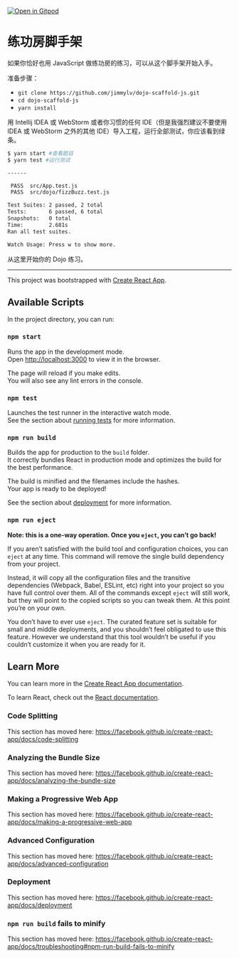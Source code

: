 [![Open in Gitpod](https://gitpod.io/button/open-in-gitpod.svg)](https://gitpod.io/#https://github.com/JimmyLv/dojo-scaffold-js)


# 练功房脚手架

如果你恰好也用 JavaScript 做练功房的练习，可以从这个脚手架开始入手。

准备步骤：

* `git clone https://github.com/jimmylv/dojo-scaffold-js.git`
* `cd dojo-scaffold-js`
* `yarn install`

用 Intellij IDEA 或 WebStorm 或者你习惯的任何 IDE（但是我强烈建议不要使用 IDEA 或 WebStorm 之外的其他 IDE）导入工程，运行全部测试，你应该看到绿条。

```bash
$ yarn start #查看题目
$ yarn test #运行测试

------

 PASS  src/App.test.js
 PASS  src/dojo/fizzBuzz.test.js

Test Suites: 2 passed, 2 total
Tests:       6 passed, 6 total
Snapshots:   0 total
Time:        2.681s
Ran all test suites.

Watch Usage: Press w to show more.
```

从这里开始你的 Dojo 练习。

------

This project was bootstrapped with [Create React App](https://github.com/facebook/create-react-app).

## Available Scripts

In the project directory, you can run:

### `npm start`

Runs the app in the development mode.<br>
Open [http://localhost:3000](http://localhost:3000) to view it in the browser.

The page will reload if you make edits.<br>
You will also see any lint errors in the console.

### `npm test`

Launches the test runner in the interactive watch mode.<br>
See the section about [running tests](https://facebook.github.io/create-react-app/docs/running-tests) for more information.

### `npm run build`

Builds the app for production to the `build` folder.<br>
It correctly bundles React in production mode and optimizes the build for the best performance.

The build is minified and the filenames include the hashes.<br>
Your app is ready to be deployed!

See the section about [deployment](https://facebook.github.io/create-react-app/docs/deployment) for more information.

### `npm run eject`

**Note: this is a one-way operation. Once you `eject`, you can’t go back!**

If you aren’t satisfied with the build tool and configuration choices, you can `eject` at any time. This command will remove the single build dependency from your project.

Instead, it will copy all the configuration files and the transitive dependencies (Webpack, Babel, ESLint, etc) right into your project so you have full control over them. All of the commands except `eject` will still work, but they will point to the copied scripts so you can tweak them. At this point you’re on your own.

You don’t have to ever use `eject`. The curated feature set is suitable for small and middle deployments, and you shouldn’t feel obligated to use this feature. However we understand that this tool wouldn’t be useful if you couldn’t customize it when you are ready for it.

## Learn More

You can learn more in the [Create React App documentation](https://facebook.github.io/create-react-app/docs/getting-started).

To learn React, check out the [React documentation](https://reactjs.org/).

### Code Splitting

This section has moved here: https://facebook.github.io/create-react-app/docs/code-splitting

### Analyzing the Bundle Size

This section has moved here: https://facebook.github.io/create-react-app/docs/analyzing-the-bundle-size

### Making a Progressive Web App

This section has moved here: https://facebook.github.io/create-react-app/docs/making-a-progressive-web-app

### Advanced Configuration

This section has moved here: https://facebook.github.io/create-react-app/docs/advanced-configuration

### Deployment

This section has moved here: https://facebook.github.io/create-react-app/docs/deployment

### `npm run build` fails to minify

This section has moved here: https://facebook.github.io/create-react-app/docs/troubleshooting#npm-run-build-fails-to-minify
